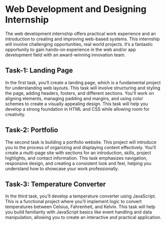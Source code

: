 # Web Development and Designing Internship
The web development internship offers practical work experience and an introduction to creating and improving web-based systems. This internship will involve challenging opportunities, real world projects. It’s a fantastic opportunity to gain hands-on experience in the web and/or app development field with an award-winning innovation team.


## Task-1: Landing Page
In the first task, you’ll create a landing page, which is a fundamental project for understanding web layouts. This task will involve structuring and styling the page, adding headers, footers, and different sections. You'll work on aligning elements, managing padding and margins, and using color schemes to create a visually appealing design. This task will help you develop a strong foundation in HTML and CSS while allowing room for creativity.
## Task-2: Portfolio
The second task is building a portfolio website. This project will introduce you to the process of organizing and displaying content effectively. You’ll create a multi-page site with sections for an introduction, skills, project highlights, and contact information. This task emphasizes navigation, responsive design, and creating a consistent look and feel, helping you understand how to showcase your work professionally.
## Task-3: Temperature Converter
In the third task, you’ll develop a temperature converter using JavaScript. This is a functional project where you’ll implement logic to convert temperatures between Celsius, Fahrenheit, and Kelvin. This task will help you build familiarity with JavaScript basics like event handling and data manipulation, allowing you to create an interactive and practical application.
